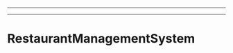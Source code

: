 ---------------------------------------------------------------
----------------------------------------------------------------------------------------------------
# RestaurantManagementSystem
